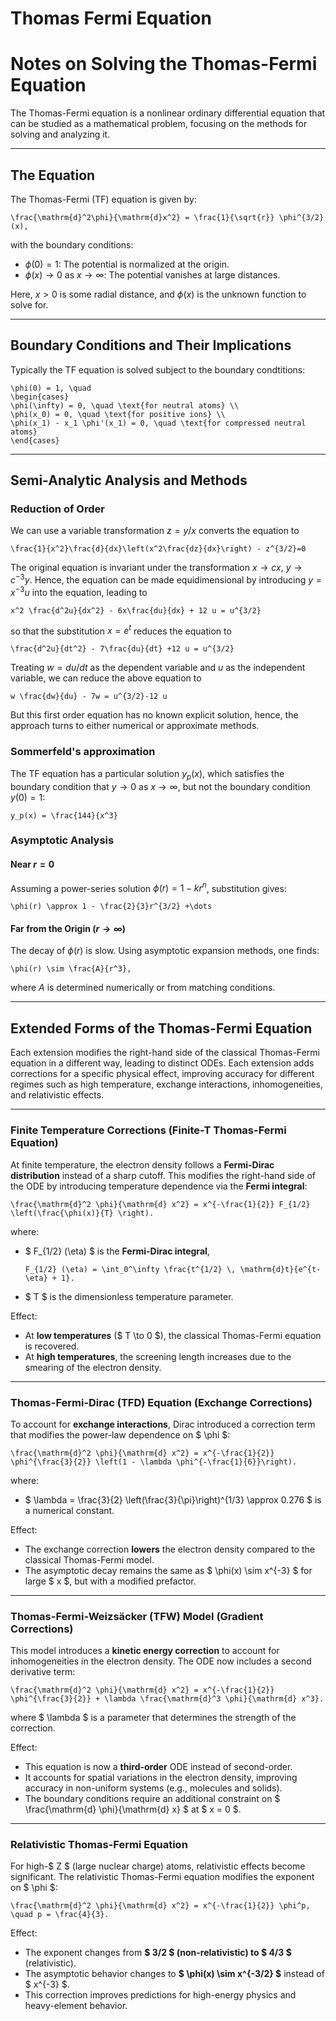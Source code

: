 # Thomas Fermi Equation

# Notes on Solving the Thomas-Fermi Equation

The Thomas-Fermi equation is a nonlinear ordinary differential equation that can be studied as a mathematical problem, focusing on the methods for solving and analyzing it.

---

## The Equation

The Thomas-Fermi (TF) equation is given by:
```{math}
\frac{\mathrm{d}^2\phi}{\mathrm{d}x^2} = \frac{1}{\sqrt{r}} \phi^{3/2}(x),
```
with the boundary conditions:
- $\phi(0) = 1$: The potential is normalized at the origin.
- $\phi(x) \to 0$ as $x \to \infty$: The potential vanishes at large distances.

Here, $x > 0$ is some radial distance, and $\phi(x)$ is the unknown function to solve for.

---

## Boundary Conditions and Their Implications

Typically the TF equation is solved subject to the boundary condtitions:
```{math}
\phi(0) = 1, \quad 
\begin{cases} 
\phi(\infty) = 0, \quad \text{for neutral atoms} \\ 
\phi(x_0) = 0, \quad \text{for positive ions} \\ 
\phi(x_1) - x_1 \phi'(x_1) = 0, \quad \text{for compressed neutral atoms}
\end{cases}
```


---

## Semi-Analytic Analysis and Methods

### Reduction of Order

We can use a variable transformation $z=y/x$ converts the equation to

```{math}
\frac{1}{x^2}\frac{d}{dx}\left(x^2\frac{dz}{dx}\right) - z^{3/2}=0
```

The original equation is invariant under the transformation $x\rightarrow c x, \ y\rightarrow c^{-3} y$. Hence, the equation can be made equidimensional by introducing $y=x^{-3} u$ into the equation, leading to

```{math}
x^2 \frac{d^2u}{dx^2} - 6x\frac{du}{dx} + 12 u = u^{3/2}
```

so that the substitution $x=e^t$ reduces the equation to

```{math}
\frac{d^2u}{dt^2} - 7\frac{du}{dt} +12 u = u^{3/2}
```

Treating $w =du/dt$ as the dependent variable and $u$ as the independent variable, we can reduce the above equation to

```{math}
w \frac{dw}{du} - 7w = u^{3/2}-12 u
```

But this first order equation has no known explicit solution, hence, the approach turns to either numerical or approximate methods.

### Sommerfeld's approximation

The TF equation has a particular solution $y_p(x)$, which satisfies the boundary condition that $y\rightarrow 0$ as $x\rightarrow\infty$, but not the  boundary condition $y(0)=1$:

```{math}
y_p(x) = \frac{144}{x^3}
```



### Asymptotic Analysis

#### Near $r = 0$
Assuming a power-series solution $\phi(r) = 1 - kr^{n}$, substitution gives:
```{math}
\phi(r) \approx 1 - \frac{2}{3}r^{3/2} +\dots
```

#### Far from the Origin ($r \to \infty$)
The decay of $\phi(r)$ is slow. Using asymptotic expansion methods, one finds:
```{math}
\phi(r) \sim \frac{A}{r^3},
```
where $A$ is determined numerically or from matching conditions.

---



## Extended Forms of the Thomas-Fermi Equation  

Each extension modifies the right-hand side of the classical Thomas-Fermi equation in a different way, leading to distinct ODEs.  Each extension adds corrections for a specific physical effect, improving accuracy for different regimes such as high temperature, exchange interactions, inhomogeneities, and relativistic effects.


---

### Finite Temperature Corrections (Finite-T Thomas-Fermi Equation)  
At finite temperature, the electron density follows a **Fermi-Dirac distribution** instead of a sharp cutoff. This modifies the right-hand side of the ODE by introducing temperature dependence via the **Fermi integral**:

```{math}
\frac{\mathrm{d}^2 \phi}{\mathrm{d} x^2} = x^{-\frac{1}{2}} F_{1/2} \left(\frac{\phi(x)}{T} \right).
```

where:  
- $ F_{1/2} (\eta) $ is the **Fermi-Dirac integral**,

  ```{math}
  F_{1/2} (\eta) = \int_0^\infty \frac{t^{1/2} \, \mathrm{d}t}{e^{t-\eta} + 1}.
  ```

- $ T $ is the dimensionless temperature parameter.

Effect:  
- At **low temperatures** ($ T \to 0 $), the classical Thomas-Fermi equation is recovered.  
- At **high temperatures**, the screening length increases due to the smearing of the electron density.

---

### Thomas-Fermi-Dirac (TFD) Equation (Exchange Corrections)  
To account for **exchange interactions**, Dirac introduced a correction term that modifies the power-law dependence on $ \phi $:

```{math}
\frac{\mathrm{d}^2 \phi}{\mathrm{d} x^2} = x^{-\frac{1}{2}} \phi^{\frac{3}{2}} \left(1 - \lambda \phi^{-\frac{1}{6}}\right).
```

where:  
- $ \lambda = \frac{3}{2} \left(\frac{3}{\pi}\right)^{1/3} \approx 0.276 $ is a numerical constant.

Effect:  
- The exchange correction **lowers** the electron density compared to the classical Thomas-Fermi model.
- The asymptotic decay remains the same as $ \phi(x) \sim x^{-3} $ for large $ x $, but with a modified prefactor.

---

### Thomas-Fermi-Weizsäcker (TFW) Model (Gradient Corrections)  
This model introduces a **kinetic energy correction** to account for inhomogeneities in the electron density. The ODE now includes a second derivative term:

```{math}
\frac{\mathrm{d}^2 \phi}{\mathrm{d} x^2} = x^{-\frac{1}{2}} \phi^{\frac{3}{2}} + \lambda \frac{\mathrm{d}^3 \phi}{\mathrm{d} x^3}.
```

where $ \lambda $ is a parameter that determines the strength of the correction.

Effect:  
- This equation is now a **third-order** ODE instead of second-order.
- It accounts for spatial variations in the electron density, improving accuracy in non-uniform systems (e.g., molecules and solids).
- The boundary conditions require an additional constraint on $ \frac{\mathrm{d} \phi}{\mathrm{d} x} $ at $ x = 0 $.

---

### Relativistic Thomas-Fermi Equation  
For high-$ Z $ (large nuclear charge) atoms, relativistic effects become significant. The relativistic Thomas-Fermi equation modifies the exponent on $ \phi $:

```{math}
\frac{\mathrm{d}^2 \phi}{\mathrm{d} x^2} = x^{-\frac{1}{2}} \phi^p, \quad p = \frac{4}{3}.
```

Effect:  
- The exponent changes from **$ 3/2 $ (non-relativistic) to $ 4/3 $** (relativistic).  
- The asymptotic behavior changes to **$ \phi(x) \sim x^{-3/2} $** instead of $ x^{-3} $.  
- This correction improves predictions for high-energy physics and heavy-element behavior.




